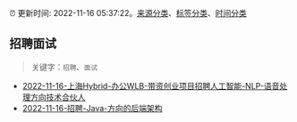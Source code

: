 :alarm_clock: 更新时间: 2022-11-16 05:37:22。[来源分类](../README.md)、[标签分类](../TAGS.md)、[时间分类](../TIMELINE.md)

## 招聘面试


> 关键字：`招聘`、`面试`



- [2022-11-16-上海Hybrid-办公WLB-带资创业项目招聘人工智能-NLP-语音处理方向技术合伙人](https://www.v2ex.com/t/895652) 
- [2022-11-16-招聘-Java-方向的后端架构](https://www.v2ex.com/t/895610) 